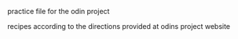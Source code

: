 practice file for the odin project

recipes according to the directions provided at odins project website

